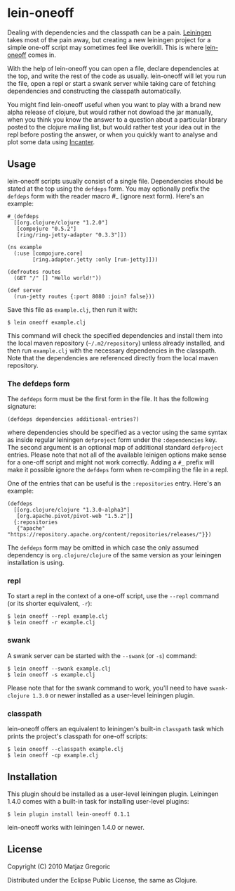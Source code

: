 # lein-oneoff

Dealing with dependencies and the classpath can be a
pain. [Leiningen](http://github.com/technomancy/leiningen) takes most
of the pain away, but creating a new leiningen project for a simple
one-off script may sometimes feel like overkill. This is where
[lein-oneoff](http://github.com/mtyaka/lein-oneoff) comes in.

With the help of lein-oneoff you can open a file, declare
dependencies at the top, and write the rest of the code as
usually. lein-oneoff will let you run the file, open a repl or start a swank
server while taking care of fetching dependencies and constructing the
classpath automatically.

You might find lein-oneoff useful when you want to play with a brand
new alpha release of clojure, but would rather not dowload the jar
manually, when you think you know the answer to a question about a
particular library posted to the clojure mailing list, but would
rather test your idea out in the repl before posting the answer, or when
you quickly want to analyse and plot some data using
[Incanter](http://incanter.org/).

## Usage

lein-oneoff scripts usually consist of a single file. Dependencies
should be stated at the top using the `defdeps` form. You may
optionally prefix the `defdeps` form with the reader macro #_ (ignore
next form). Here's an example:

    #_(defdeps
      [[org.clojure/clojure "1.2.0"]
       [compojure "0.5.2"]
       [ring/ring-jetty-adapter "0.3.3"]])

    (ns example
      (:use [compojure.core]
            [ring.adapter.jetty :only [run-jetty]]))

    (defroutes routes
      (GET "/" [] "Hello world!"))

    (def server
      (run-jetty routes {:port 8080 :join? false}))

Save this file as `example.clj`, then run it with:

    $ lein oneoff example.clj

This command will check the specified dependencies and install them
into the local maven repository (`~/.m2/repository`) unless already
installed, and then run `example.clj` with the necessary dependencies
in the classpath. Note that the dependencies are referenced directly
from the local maven repository.

### The defdeps form

The `defdeps` form must be the first form in the file. It has the following
signature:

    (defdeps dependencies additional-entries?)

where dependencies should be specified as a vector using the same
syntax as inside regular leiningen `defproject` form under the
`:dependencies` key. The second argument is an optional map of
additional standard `defproject` entries. Please note that not all of
the available leinigen options make sense for a one-off script and
might not work correctly. Adding a `#_` prefix will make it possible
ignore the `defdeps` form when re-compiling the file in a repl.

One of the entries that can be useful is the `:repositories` entry. Here's
an example:

    (defdeps
      [[org.clojure/clojure "1.3.0-alpha3"]
       [org.apache.pivot/pivot-web "1.5.2"]]
      {:repositories
       {"apache" "https://repository.apache.org/content/repositories/releases/"}})

The `defdeps` form may be omitted in which case the only assumed
dependency is `org.clojure/clojure` of the same version as your leiningen
installation is using.

### repl

To start a repl in the context of a one-off script, use the `--repl`
command (or its shorter equivalent, `-r`):

    $ lein oneoff --repl example.clj
    $ lein oneoff -r example.clj

### swank

A swank server can be started with the `--swank` (or `-s`)
command:

    $ lein oneoff --swank example.clj
    $ lein oneoff -s example.clj

Please note that for the swank command to work, you'll need to have
`swank-clojure 1.3.0` or newer installed as a user-level leiningen
plugin.

### classpath

lein-oneoff offers an equivalent to leiningen's built-in `classpath`
task which prints the project's classpath for one-off scripts:

    $ lein oneoff --classpath example.clj
    $ lein oneoff -cp example.clj

## Installation

This plugin should be installed as a user-level leiningen
plugin. Leiningen 1.4.0 comes with a built-in task for installing
user-level plugins:

    $ lein plugin install lein-oneoff 0.1.1

lein-oneoff works with leiningen 1.4.0 or newer.

## License

Copyright (C) 2010 Matjaz Gregoric

Distributed under the Eclipse Public License, the same as Clojure.
